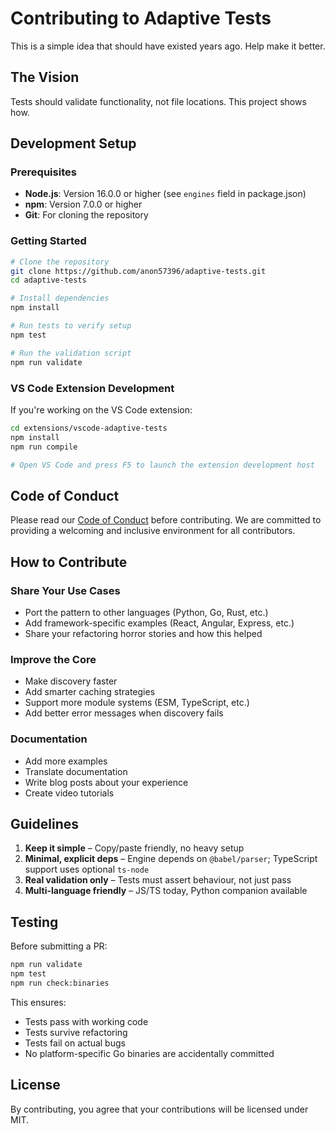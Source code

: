 # Contributing to Adaptive Tests

This is a simple idea that should have existed years ago. Help make it better.

## The Vision

Tests should validate functionality, not file locations. This project shows how.

## Development Setup

### Prerequisites

- **Node.js**: Version 16.0.0 or higher (see `engines` field in package.json)
- **npm**: Version 7.0.0 or higher
- **Git**: For cloning the repository

### Getting Started

```bash
# Clone the repository
git clone https://github.com/anon57396/adaptive-tests.git
cd adaptive-tests

# Install dependencies
npm install

# Run tests to verify setup
npm test

# Run the validation script
npm run validate
```

### VS Code Extension Development

If you're working on the VS Code extension:

```bash
cd extensions/vscode-adaptive-tests
npm install
npm run compile

# Open VS Code and press F5 to launch the extension development host
```

## Code of Conduct

Please read our [Code of Conduct](CODE_OF_CONDUCT.md) before contributing. We are committed to providing a welcoming and inclusive environment for all contributors.

## How to Contribute

### Share Your Use Cases

- Port the pattern to other languages (Python, Go, Rust, etc.)
- Add framework-specific examples (React, Angular, Express, etc.)
- Share your refactoring horror stories and how this helped

### Improve the Core

- Make discovery faster
- Add smarter caching strategies
- Support more module systems (ESM, TypeScript, etc.)
- Add better error messages when discovery fails

### Documentation

- Add more examples
- Translate documentation
- Write blog posts about your experience
- Create video tutorials

## Guidelines

1. **Keep it simple** – Copy/paste friendly, no heavy setup
2. **Minimal, explicit deps** – Engine depends on `@babel/parser`; TypeScript support uses optional `ts-node`
3. **Real validation only** – Tests must assert behaviour, not just pass
4. **Multi-language friendly** – JS/TS today, Python companion available

## Testing

Before submitting a PR:

```bash
npm run validate
npm test
npm run check:binaries
```

This ensures:

- Tests pass with working code
- Tests survive refactoring
- Tests fail on actual bugs
- No platform-specific Go binaries are accidentally committed

## License

By contributing, you agree that your contributions will be licensed under MIT.
